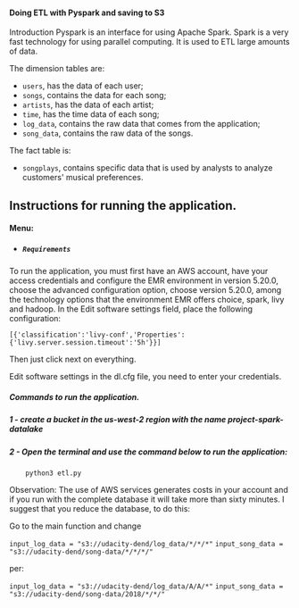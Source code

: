 #### Doing ETL with Pyspark and saving to S3
   
Introduction
Pyspark is an interface for using Apache Spark. Spark is a very fast technology for using parallel computing. It is used to ETL large amounts of data.

The dimension tables are:
- `users`, has the data of each user;
- `songs`, contains the data for each song;
- `artists`, has the data of each artist;
- `time`, has the time data of each song;
- `log_data`, contains the raw data that comes from the application;
- `song_data`, contains the raw data of the songs.


The fact table is:
- `songplays`, contains specific data that is used by analysts to analyze customers' musical preferences.

## Instructions for running the application.
#### Menu:
- ##### `Requirements`
To run the application, you must first have an AWS account, have your access credentials and configure the EMR environment in version 5.20.0, choose the advanced configuration option, choose version 5.20.0, among the technology options that the environment EMR offers choice, spark, livy and hadoop. In the Edit software settings field, place the following configuration:
```
[{'classification':'livy-conf','Properties':{'livy.server.session.timeout':'5h'}}]
```

Then just click next on everything.

Edit software settings
in the dl.cfg file, you need to enter your credentials.


##### Commands to run the application.

##### 1 - create a bucket in the us-west-2 region with the name project-spark-datalake 

##### 2 - Open the terminal and use the command below to run the application:
        python3 etl.py

Observation:
The use of AWS services generates costs in your account and if you run with the complete database it will take more than sixty minutes. I suggest that you reduce the database, to do this:

Go to the main function and change

`input_log_data = "s3://udacity-dend/log_data/*/*/*"`
`input_song_data = "s3://udacity-dend/song-data/*/*/*/"`

per:

`input_log_data = "s3://udacity-dend/log_data/A/A/*"`
`input_song_data = "s3://udacity-dend/song-data/2018/*/*/"`